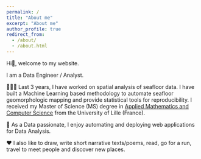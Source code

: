 ```yaml
---
permalink: /
title: "About me"
excerpt: "About me"
author_profile: true
redirect_from: 
  - /about/
  - /about.html
---
```


Hi👋, welcome to my website.

I am a Data Engineer / Analyst. 

👨🏻‍💻 Last 3 years, I have worked on spatial analysis of seafloor data. I have built a Machine Learning based methodology to automate seafloor geomorphologic mapping and provide statistical tools for reproducibility. I received my Master of Science (MS) degree in [Applied Mathematics and Computer Science](https://sciences-technologies.univ-lille.fr/mathematiques/formation/master-mention-miashs) from the University of Lille (France).

🔭 As a Data passionate, I enjoy automating and deploying web applications for Data Analysis.​

❤️ I also like to draw, write short narrative texts/poems, read, go for a run, travel to meet people and discover new places.

 